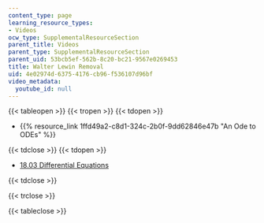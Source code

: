 ```yaml
---
content_type: page
learning_resource_types:
- Videos
ocw_type: SupplementalResourceSection
parent_title: Videos
parent_type: SupplementalResourceSection
parent_uid: 53bcb5ef-562b-8c20-bc21-9567e0269453
title: Walter Lewin Removal
uid: 4e02974d-6375-4176-cb96-f536107d96bf
video_metadata:
  youtube_id: null
---
```


{{< tableopen >}}
{{< tropen >}}
{{< tdopen >}}


*   {{% resource_link 1ffd49a2-c8d1-324c-2b0f-9dd62846e47b "An Ode to ODEs" %}}


{{< tdclose >}}
{{< tdopen >}}


*   [18.03 Differential Equations](/courses/18-03sc-differential-equations-fall-2011)


{{< tdclose >}}

{{< trclose >}}

{{< tableclose >}}